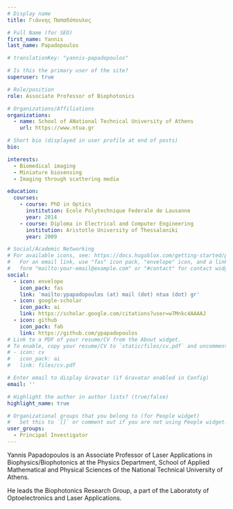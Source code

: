 ```yaml
---
# Display name
title: Γιάννης Παπαδόπουλος

# Full Name (for SEO)
first_name: Yannis
last_name: Papadopoulos

# translationKey: "yannis-papadopoulos"

# Is this the primary user of the site?
superuser: true

# Role/position
role: Associate Professor of Biophotonics

# Organizations/Affiliations
organizations:
  - name: School of ANational Technical University of Athens
    url: https://www.ntua.gr

# Short bio (displayed in user profile at end of posts)
bio: 

interests:
  - Biomedical imaging
  - Miniature biosensing
  - Imaging through scattering media

education:
  courses:
    - course: PhD in Optics
      institution: Ecole Polytechnique Federale de Lausanne
      year: 2014
    - course: Diploma in Electrical and Computer Engineering
      institution: Aristotle University of Thessaloniki
      year: 2009

# Social/Academic Networking
# For available icons, see: https://docs.hugoblox.com/getting-started/page-builder/#icons
#   For an email link, use "fas" icon pack, "envelope" icon, and a link in the
#   form "mailto:your-email@example.com" or "#contact" for contact widget.
social:
  - icon: envelope
    icon_pack: fas
    link: 'mailto:ypapadopoulos (at) mail (dot) ntua (dot) gr'
  - icon: google-scholar
    icon_pack: ai
    link: https://scholar.google.com/citations?user=w7Mnkc4AAAAJ
  - icon: github
    icon_pack: fab
    link: https://github.com/ypapadopoulos
# Link to a PDF of your resume/CV from the About widget.
# To enable, copy your resume/CV to `static/files/cv.pdf` and uncomment the lines below.
# - icon: cv
#   icon_pack: ai
#   link: files/cv.pdf

# Enter email to display Gravatar (if Gravatar enabled in Config)
email: ''

# Highlight the author in author lists? (true/false)
highlight_name: true

# Organizational groups that you belong to (for People widget)
#   Set this to `[]` or comment out if you are not using People widget.
user_groups:
  - Principal Investigator
---
```


Yannis Papadopoulos is an Associate Professor of Laser Applications in Biophysics/Biophotonics at the Physics Department, School of Applied Mathematical and Physical Sciences of the National Technical University of Athens. 

He leads the Biophotonics Research Group, a part of the Laboratoty of Optoelectronics and Laser Applications.